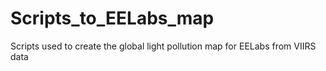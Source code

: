# Scripts_to_EELabs_map
Scripts used to create the global light pollution map for EELabs from VIIRS data
